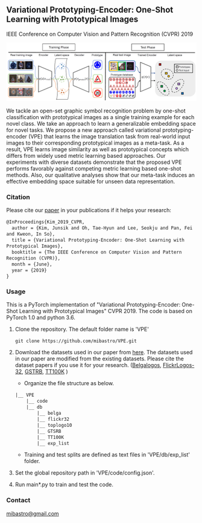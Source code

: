 
## Variational Prototyping-Encoder: One-Shot Learning with Prototypical Images

IEEE Conference on Computer Vision and Pattern Recognition (CVPR) 2019

<img src="./teaser/concept_train_and_test.png" width="1000">

We tackle an open-set graphic symbol recognition problem by one-shot classification with prototypical images as a single training example for each novel class. We take an approach to learn a generalizable embedding space for novel tasks. We propose a new approach called variational prototyping-encoder (VPE) that learns the image translation task from real-world input images to their corresponding prototypical images as a meta-task. As a result, VPE learns image similarity as well as prototypical concepts which differs from widely used metric learning based approaches. Our experiments with diverse datasets demonstrate that the proposed VPE performs favorably against competing metric learning based one-shot methods. Also, our qualitative analyses show that our meta-task induces an effective embedding space suitable for unseen data representation.

### Citation
Please cite our [paper](https://arxiv.org/abs/1904.08482) in your publications if it helps your research:
    
    @InProceedings{Kim_2019_CVPR,
      author = {Kim, Junsik and Oh, Tae-Hyun and Lee, Seokju and Pan, Fei and Kweon, In So},
      title = {Variational Prototyping-Encoder: One-Shot Learning with Prototypical Images},
      booktitle = {The IEEE Conference on Computer Vision and Pattern Recognition (CVPR)},
      month = {June},
      year = {2019}
    }

### Usage
 
This is a PyTorch implementation of "Variational Prototyping-Encoder: One-Shot Learning with Prototypical Images" CVPR 2019.
The code is based on PyTorch 1.0 and python 3.6.

1) Clone the repository. The default folder name is 'VPE'

    ```Shell
    git clone https://github.com/mibastro/VPE.git
    ```

2. Download the datasets used in our paper from [here](https://docs.google.com/forms/d/e/1FAIpQLSc_DSQDJMnOOu2yiTg_1OwH8NionChgvwqc7h0Fqk6FUz7NkA/viewform?usp=sf_link).
The datasets used in our paper are modified from the existing datasets.
Please cite the dataset papers if you use it for your research. ([Belgalogos](http://www-sop.inria.fr/members/Alexis.Joly/BelgaLogos/BelgaLogos.html), [FlickrLogos-32](http://www.multimedia-computing.de/flickrlogos/), [GSTRB](http://www.multimedia-computing.de/flickrlogos/), [TT100K](https://cg.cs.tsinghua.edu.cn/traffic-sign/)  )

    - Organize the file structure as below.
    ```Shell
    |__ VPE
        |__ code
        |__ db
            |__ belga
            |__ flickr32
            |__ toplogo10
            |__ GTSRB
            |__ TT100K
            |__ exp_list
    ```
    - Training and test splits are defined as text files in 'VPE/db/exp_list' folder.

3. Set the global repository path in 'VPE/code/config.json'.

4. Run main*.py to train and test the code.

### Contact
mibastro@gmail.com
